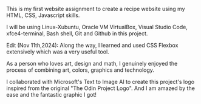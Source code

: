 This is my first website assignment to create a recipe website using my HTML, CSS, Javascript skills.

I will be using Linux-Xubuntu, Oracle VM VirtualBox, Visual Studio Code, xfce4-terminal, Bash shell, Git and Github in this project.

Edit (Nov 11th,2024): Along the way, I learned and used CSS Flexbox extensively which was a very useful tool.

As a person who loves art, design and math, I genuinely enjoyed the process of combining art, colors, graphics and technology. 

I collaborated with Microsoft's Text to Image AI to create this project's logo inspired from the original "The Odin Project Logo". And I am amazed by the ease and the fantastic graphic I got!
